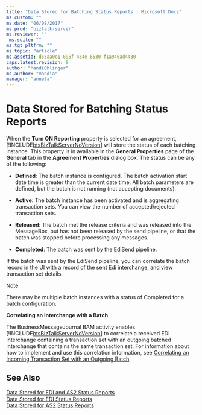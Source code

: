 ```yaml
---
title: "Data Stored for Batching Status Reports | Microsoft Docs"
ms.custom: ""
ms.date: "06/08/2017"
ms.prod: "biztalk-server"
ms.reviewer: ""
 ms.suite: ""
ms.tgt_pltfrm: ""
ms.topic: "article"
ms.assetid: d55aa0e1-095f-434e-8530-f1a946ad4430
caps.latest.revision: 9
author: "MandiOhlinger"
ms.author: "mandia"
manager: "anneta"
---
```

# Data Stored for Batching Status Reports
When the **Turn ON Reporting** property is selected for an agreement, [!INCLUDE[btsBizTalkServerNoVersion](../includes/btsbiztalkservernoversion-md.md)] will store the status of each batching instance. This property is in available in the **General Properties** page of the **General** tab in the **Agreement Properties** dialog box. The status can be any of the following:  
  
-   **Defined**: The batch instance is configured. The batch activation start date time is greater than the current date time. All batch parameters are defined, but the batch is not running (not accepting documents).  
  
-   **Active**: The batch instance has been activated and is aggregating transaction sets. You can view the number of accepted/rejected transaction sets.  
  
-   **Released**: The batch met the release criteria and was released into the MessageBox, but has not been released by the send pipeline, or that the batch was stopped before processing any messages.  
  
-   **Completed**: The batch was sent by the EdiSend pipeline.  
  
 If the batch was sent by the EdiSend pipeline, you can correlate the batch record in the UI with a record of the sent Edi interchange, and view transaction set details.  
  
> [!NOTE]
>  There may be multiple batch instances with a status of Completed for a batch configuration.  
  
 **Correlating an Interchange with a Batch**  
  
 The BusinessMessageJournal BAM activity enables [!INCLUDE[btsBizTalkServerNoVersion](../includes/btsbiztalkservernoversion-md.md)] to correlate a received EDI interchange containing a transaction set with an outgoing batched interchange that contains the same transaction set. For information about how to implement and use this correlation information, see [Correlating an Incoming Transaction Set with an Outgoing Batch](../core/correlating-an-incoming-transaction-set-with-an-outgoing-batch.md).  
  
## See Also  
 [Data Stored for EDI and AS2 Status Reports](../core/data-stored-for-edi-and-as2-status-reports.md)   
 [Data Stored for EDI Status Reports](../core/data-stored-for-edi-status-reports.md)   
 [Data Stored for AS2 Status Reports](../core/data-stored-for-as2-status-reports.md)